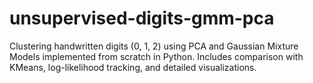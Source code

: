 # unsupervised-digits-gmm-pca
Clustering handwritten digits (0, 1, 2) using PCA and Gaussian Mixture Models implemented from scratch in Python. Includes comparison with KMeans, log-likelihood tracking, and detailed visualizations.
